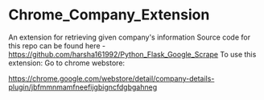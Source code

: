 # Chrome_Company_Extension
An extension for retrieving given company's information
Source code for this repo can be found here - https://github.com/harsha161992/Python_Flask_Google_Scrape
To use this extension:
Go to chrome webstore:

https://chrome.google.com/webstore/detail/company-details-plugin/jbfmmnmamfneefijgbigncfdgbgahneg
